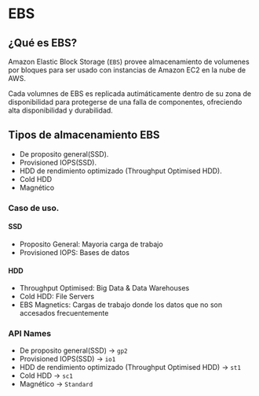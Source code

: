 # EBS

## ¿Qué es EBS?

Amazon Elastic Block Storage (`EBS`) provee almacenamiento de volumenes por bloques para ser usado con instancias de Amazon EC2 en la nube de AWS.

Cada volumnes de EBS es replicada autimáticamente dentro de su zona de disponibilidad para protegerse de una falla de componentes, ofreciendo alta disponibilidad y durabilidad.

## Tipos de almacenamiento EBS

* De proposito general(SSD). 
* Provisioned IOPS(SSD).
* HDD de rendimiento optimizado (Throughput Optimised HDD).
* Cold HDD
* Magnético

### Caso de uso.

#### SSD
* Proposito General: Mayoria carga de trabajo
* Provisioned IOPS: Bases de datos

#### HDD
* Throughput Optimised: Big Data & Data Warehouses
* Cold HDD: File Servers
* EBS Magnetics: Cargas de trabajo donde los datos que no son accesados frecuentemente

### API Names

* De proposito general(SSD) -> `gp2`
* Provisioned IOPS(SSD) -> `io1`
* HDD de rendimiento optimizado (Throughput Optimised HDD) -> `st1`
* Cold HDD -> `sc1`
* Magnético ->  `Standard`